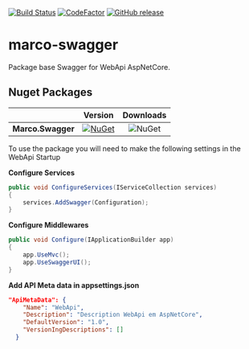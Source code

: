 [![Build Status](https://dev.azure.com/marcoaurelioit/marco-swagger/_apis/build/status/marcoaurelioit.marco-swagger)](https://dev.azure.com/marcoaurelioit/marco-swagger/_build/latest?definitionId=1)
[![CodeFactor](https://www.codefactor.io/repository/github/marcoaurelioit/marco-swagger/badge)](https://www.codefactor.io/repository/github/marcoaurelioit/marco-swagger)
[![GitHub release](https://img.shields.io/github/release/marcoaurelioit/marco-swagger.svg)](https://github.com/marcoaurelioit/marco-swagger/releases)

# marco-swagger
Package base Swagger for WebApi AspNetCore.

## Nuget Packages
||Version|Downloads|
|---------------------------|:---:|:---:|
|**Marco.Swagger**|[![NuGet](https://img.shields.io/nuget/v/Marco.Swagger.svg)](https://www.nuget.org/packages/Marco.Swagger/)|![NuGet](https://img.shields.io/nuget/dt/Marco.Swagger.svg)|


To use the package you will need to make the following settings in the WebApi Startup

**Configure Services**

```c#
public void ConfigureServices(IServiceCollection services)
{
    services.AddSwagger(Configuration);
}
```
**Configure Middlewares**
```c#
public void Configure(IApplicationBuilder app)
{         
    app.UseMvc();
    app.UseSwaggerUI();
}
````
**Add API Meta data in appsettings.json**

```Json
"ApiMetaData": {
    "Name": "WebApi",
    "Description": "Description WebApi em AspNetCore",
    "DefaultVersion": "1.0",
    "VersionIngDescriptions": []
  }
```
